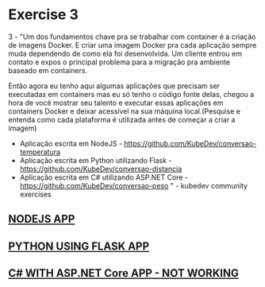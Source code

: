 # Exercise 3

3 - "Um dos fundamentos chave pra se trabalhar com container é a criação de imagens Docker. E criar uma imagem Docker pra cada aplicação sempre muda dependendo de como ela foi desenvolvida. Um cliente entrou em contato e expos o principal problema para a migração pra ambiente baseado em containers.

Então agora eu tenho aqui algumas aplicações que precisam ser executadas em containers mas eu só tenho o código fonte delas, chegou a hora de você mostrar seu talento e executar essas aplicações em containers Docker e deixar acessível na sua máquina local.(Pesquise e entenda como cada plataforma é utilizada antes de começar a criar a imagem)

- Aplicação escrita em NodeJS - <https://github.com/KubeDev/conversao-temperatura>
- Aplicação escrita em Python utilizando Flask - <https://github.com/KubeDev/conversao-distancia>
- Aplicação escrita em C# utilizando ASP.NET Core - <https://github.com/KubeDev/conversao-peso> " - kubedev community exercises

## [NODEJS APP](nodejs_app/conversao-temperatura/src)

## [PYTHON USING FLASK APP](python_flask_app/conversao-distancia)

## [C# WITH ASP.NET Core APP - NOT WORKING](c#_asp.net_app/conversao-peso)
